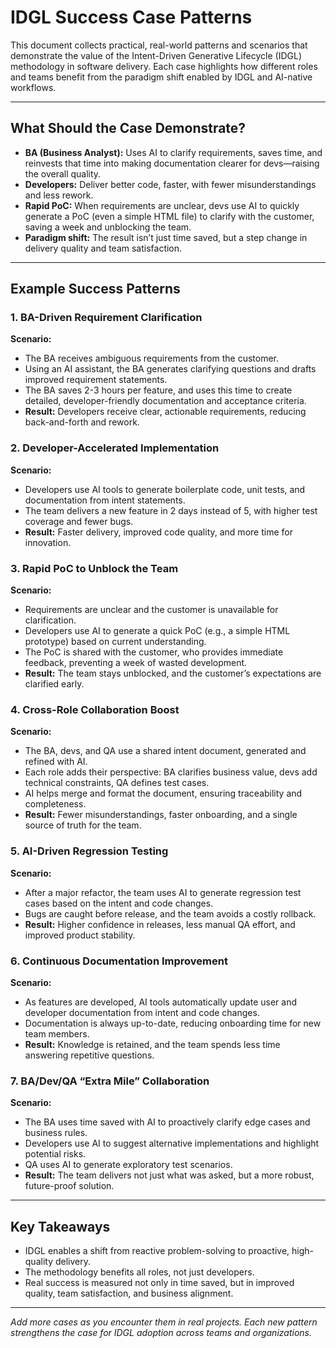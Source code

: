 # IDGL Success Case Patterns

This document collects practical, real-world patterns and scenarios that demonstrate the value of the Intent-Driven Generative Lifecycle (IDGL) methodology in software delivery. Each case highlights how different roles and teams benefit from the paradigm shift enabled by IDGL and AI-native workflows.

---

## What Should the Case Demonstrate?

- **BA (Business Analyst):** Uses AI to clarify requirements, saves time, and reinvests that time into making documentation clearer for devs—raising the overall quality.
- **Developers:** Deliver better code, faster, with fewer misunderstandings and less rework.
- **Rapid PoC:** When requirements are unclear, devs use AI to quickly generate a PoC (even a simple HTML file) to clarify with the customer, saving a week and unblocking the team.
- **Paradigm shift:** The result isn’t just time saved, but a step change in delivery quality and team satisfaction.

---

## Example Success Patterns

### 1. BA-Driven Requirement Clarification
**Scenario:**
- The BA receives ambiguous requirements from the customer.
- Using an AI assistant, the BA generates clarifying questions and drafts improved requirement statements.
- The BA saves 2-3 hours per feature, and uses this time to create detailed, developer-friendly documentation and acceptance criteria.
- **Result:** Developers receive clear, actionable requirements, reducing back-and-forth and rework.

### 2. Developer-Accelerated Implementation
**Scenario:**
- Developers use AI tools to generate boilerplate code, unit tests, and documentation from intent statements.
- The team delivers a new feature in 2 days instead of 5, with higher test coverage and fewer bugs.
- **Result:** Faster delivery, improved code quality, and more time for innovation.

### 3. Rapid PoC to Unblock the Team
**Scenario:**
- Requirements are unclear and the customer is unavailable for clarification.
- Developers use AI to generate a quick PoC (e.g., a simple HTML prototype) based on current understanding.
- The PoC is shared with the customer, who provides immediate feedback, preventing a week of wasted development.
- **Result:** The team stays unblocked, and the customer’s expectations are clarified early.

### 4. Cross-Role Collaboration Boost
**Scenario:**
- The BA, devs, and QA use a shared intent document, generated and refined with AI.
- Each role adds their perspective: BA clarifies business value, devs add technical constraints, QA defines test cases.
- AI helps merge and format the document, ensuring traceability and completeness.
- **Result:** Fewer misunderstandings, faster onboarding, and a single source of truth for the team.

### 5. AI-Driven Regression Testing
**Scenario:**
- After a major refactor, the team uses AI to generate regression test cases based on the intent and code changes.
- Bugs are caught before release, and the team avoids a costly rollback.
- **Result:** Higher confidence in releases, less manual QA effort, and improved product stability.

### 6. Continuous Documentation Improvement
**Scenario:**
- As features are developed, AI tools automatically update user and developer documentation from intent and code changes.
- Documentation is always up-to-date, reducing onboarding time for new team members.
- **Result:** Knowledge is retained, and the team spends less time answering repetitive questions.

### 7. BA/Dev/QA “Extra Mile” Collaboration
**Scenario:**
- The BA uses time saved with AI to proactively clarify edge cases and business rules.
- Developers use AI to suggest alternative implementations and highlight potential risks.
- QA uses AI to generate exploratory test scenarios.
- **Result:** The team delivers not just what was asked, but a more robust, future-proof solution.

---

## Key Takeaways
- IDGL enables a shift from reactive problem-solving to proactive, high-quality delivery.
- The methodology benefits all roles, not just developers.
- Real success is measured not only in time saved, but in improved quality, team satisfaction, and business alignment.

---

*Add more cases as you encounter them in real projects. Each new pattern strengthens the case for IDGL adoption across teams and organizations.* 
